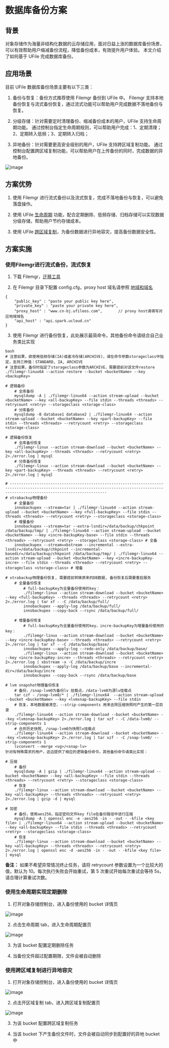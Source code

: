 # 数据库备份方案

## 背景
对象存储作为海量非结构化数据的云存储应用，面对日益上涨的数据库备份场景，可以有效帮助用户缩减备份流程，降低备份成本，有效提升用户体验。
本文介绍了如何基于 UFile 完成数据库备份。

## 应用场景
目前 UFile 数据库备份场景主要有以下三类：

1. 备份与恢复：备份方式推荐使用 Filemgr 备份到 UFile 中。
Filemgr 支持本地备份恢复与流式备份恢复，通过流式功能可以帮助用户完成数据不落地备份与恢复。

2. 分级存储：针对需要定时清理备份、缩减备份成本的用户，UFile 支持生命周期功能。
通过控制台指定生命周期规则，可以帮助用户完成：1、定期清理；2、定期转入低频；3、定期转入归档；

3. 异地备份：针对需要更高安全级别的用户，UFile 支持跨区域复制功能。
通过控制台配置跨区域复制功能，可以帮助用户在上传备份的同时，完成数据的异地备份。

![image](/images/backup1.png)

## 方案优势
1. 使用 Filemgr 进行流式备份以及流式恢复，完成不落地备份与恢复，可以避免落盘操作。

2. 使用 UFile [生命周期](/ufile/guide/lifecycle) 功能，配合定期删除、低频存储、归档存储可以实现数据分级存储，帮助用户节约存储成本。

3. 使用 UFile [跨区域复制](/ufile/guide/multisite)，为备份数据进行异地容灾，提高备份数据安全性。

## 方案实施
### 使用Filemgr进行流式备份，流式恢复
1. 下载 Filemgr，[迁移工具](ufile/tools/tools/tools_file)

2. 在 Filemgr 目录下配置 config.cfg，proxy host 域名请参照 [地域和域名](/ufile/introduction/region)

```
{
    "public_key" : "paste your public key here",
    "private_key" : "paste your private key here",
    "proxy_host" : "www.cn-bj.ufileos.com",       // proxy host请填写对应地域域名
    "api_host" : "api.spark.ucloud.cn"
}
```
3. 使用 Filemgr 进行备份恢复，此处展示最简命令，其他备份命令请结合自己业务类比实现

```
bash
# 注意如果，欲使用低频存储(IA)或者冷存储(ARCHIVE)，请在命令参数storageclass中指定，支持三种值：STANDARD, IA, ARCHIVE
# 注意如果，备份时指定了storageclass参数为ARCHIVE，需要提前对该文件restore
./filemgr-linux64 --action restore --bucket <bucketName> --key <backupKey>
 
# 逻辑备份
    # 全库备份
    mysqldump -A | ./filemgr-linux64 --action stream-upload --bucket <bucketName> --key <all-backupKey> --file stdin --threads <threads> --retrycount <retry> --storageclass <storage-class>
    # 分库备份
    mysqldump -B database1 database2 | ./filemgr-linux64 --action stream-upload --bucket <bucketName> --key <part-backupKey> --file stdin --threads <threads> --retrycount <retry> --storageclass <storage-class>
 
# 逻辑备份恢复
    # 全库备份恢复
    ./filemgr-linux --action stream-download --bucket <bucketName> --key <all-backupKey> --threads <threads> --retrycount <retry> 2>./error.log | mysql
    # 分库备份恢复
    ./filemgr-linux --action stream-download --bucket <bucketName> --key <part-backupKey> --threads <threads> --retrycount <retry> 2>./error.log | mysql
 
# ---------------------------------------------------------------------------------------------------------------------------------------------------------------------------------------
# xtrabackup物理备份
    # 全量备份
    innobackupex --stream=tar | ./filemgr-linux64 --action stream-upload --bucket <bucketName> --key <full-backupKey> --file stdin --threads <threads> --retrycount <retry> --storageclass <storage-class>
    # 增量备份
    innobackupex --stream=tar --extra-lsndir=/data/backup/chkpoint /data/backup/tmp/ | ./filemgr-linux64 --action stream-upload --bucket <bucketName> --key <incre-backupKey-base> --file stdin --threads <threads> --retrycount <retry> --storageclass <storage-class> # 全备
    innobackupex --stream=xbstream --incremental --extra-lsndir=/data/backup/chkpoint --incremental-basedir=/data/backup/chkpoint /data/backup/tmp/ | ./filemgr-linux64 --action stream-upload --bucket <bucketName> --key <incre-backupKey-incre> --file stdin --threads <threads> --retrycount <retry> --storageclass <storage-class> # 增备
 
# xtrabackup物理备份恢复, 需要提前转移原来的DB数据, 备份恢复后需要重启服务
    # 全量备份恢复
        # full-backupKey为全量备份使用的key：
        ./filemgr-linux --action stream-download --bucket <bucketName> --key <full-backupKey> --threads <threads> --retrycount <retry> 2>./error.log | tar xf - -C /data/backup/full/
        innobackupex --apply-log /data/backup/full/
        innobackupex --copy-back --rsync /data/backup/full/
 
    # 增量备份恢复
        # full-backupKey为全量备份使用的key，incre-backupKey为增量备份使用的key：
        ./filemgr-linux --action stream-download --bucket <bucketName> --key <incre-backupKey-base> --threads <threads> --retrycount <retry> 2>./error.log | tar xf - -C /data/backup/base/
        innobackupex --apply-log --redo-only /data/backup/base/
        ./filemgr-linux --action stream-download --bucket <bucketName> --key <incre-backupKey-incre> --threads <threads> --retrycount <retry> 2>./error.log | xbstream -x -C /data/backup/incre
        innobackupex --apply-log /data/backup/base --incremental-dir=/data/backup/incre
        innobackupex --copy-back --rsync /data/backup/base
 
# lvm snapshot物理备份恢复
    # 备份，/snap-lvm0为备份lv 挂载点，/data-lvm0为源lv挂载点
    tar czf - /snap-lvm0/* | ./filemgr-linux64  --action stream-upload --bucket <bucketName> --key <lvmsnap-backupKey> --file stdin
    # 恢复，本地数据被清空，--strip-components 用来去除压缩快照时产生的第一层目录
    ./filemgr-linux64 --action stream-download --bucket <bucketName> --key <lvmsnap-backupKey> 2>./error.log | tar xzf - -C /data-lvm0/ --strip-components 1
    # 合并历史快照, /snap-lvm0为快照lv挂载点
    ./filemgr-linux64 --action stream-download --bucket <bucketName> --key <lvmsnap-backupKey> 2>./error.log | tar xzf - -C /snap-lvm0/ --strip-components 1
    lvconvert --merge <vg>/<snap-lv>
针对有特殊需求的用户，这边提供了相应的逻辑备份命令，其他备份命令请类比实现：

# 压缩
    # 备份
    mysqldump -A | gzip | ./filemgr-linux64 --action stream-upload --bucket <bucketName> --key <all-backupKey> --file stdin --threads <threads> --retrycount <retry> --storageclass <storage-class>
    # 恢复
    ./filemgr-linux --action stream-download --bucket <bucketName> --key <all-backupKey> --threads <threads> --retrycount <retry> 2>./error.log | gzip -d | mysql
 
# 加密
    # 备份，使用aes256，指定密码文件key file在备份路径中进行压缩
    mysqldump -A | openssl enc -e -aes256 -in - -out - -kfile <key file> | ./filemgr-linux64 --action stream-upload --bucket <bucketName> --key <all-backupKey> --file stdin --threads <threads> --retrycount <retry> --storageclass <storage-class>
    # 恢复
    ./filemgr-linux --action stream-download --bucket <bucketName> --key <all-backupKey> --threads <threads> --retrycount <retry> 2>./error.log | openssl enc -d -aes256 -in - -out - -kfile <key file> | mysql
```

**备注：**
如果不希望异常情况终止任务，请将 retrycount 参数设置为一个比较大的值，默认为 10。每次执行失败会开始重试，第 5 次重试开始每次重试会等待 5s，请合理计算重试次数。

### 使用生命周期实现定期删除
1. 打开对象存储控制台，进入备份使用的 bucket 详情页

![image](/images/backup2.png)

2. 点击生命周期 tab，进入生命周期配置页

![image](/images/backup3.png)

3. 为该 bucket 配置定期删除任务

4. 当备份文件超过配置期限，文件会被自动删除

### 使用跨区域复制进行异地容灾
1. 打开对象存储控制台，进入备份使用的 bucket 详情页

![image](/images/backup4.png)

2. 点击开区域复制 tab，进入跨区域复制配置页

![image](/images/backup5.png)

3. 为该 bucket 配置跨区域复制任务

4. 当该 bucket 下产生备份文件时，文件会被自动同步到配置好的异地 bucket 中